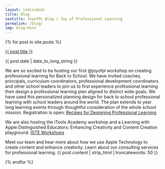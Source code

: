 ```yaml
---
layout: individual
title: Blog
seotitle: JoyofPL Blog | Joy of Professional Learning
permalink: /blog/
img: blog-hero
---
```


{% for post in site.posts %}
<div class="post-area">
  <a href="{{ post.url | prepend: site.baseurl }}" class="bold">{{ post.title }}</a>
  <p class="post-date">{{ post.date | date_to_long_string }}</p>
  <p>We are so excited to be hosting our first @joyofpl workshop on creating professional learning for Back to School. We have invited coaches, principals, curriculum coordinators, professional development coordinators and other school leaders to join us to first experience professional learning  then design a professional learning plan aligned to district wide goals. We have used this personalized planning design for back to school professional learning with school leaders around the world. The plan extends to year long learning events through thoughtful consideration of the whole school mission. Registration is open: <a href="https://conference.iste.org/2017/program/search/detail_session.php?id=108675817">Recipes for Designing Professional Learning </a>
  <p> We are also hosting the iTools Academy workshop and a Learning with Apple Distinguished Educators: Enhancing Creativity and Content Creation playground. <a href="https://conference.iste.org/2017/program/search/detail_session.php?id=108635050">ISTE Workshops </a>
   <p> Meet our team and hear more about how we use Apple Technology to create content and enhance creativity. Learn about our consulting services for professional learning.
    {{ post.content | strip_html | truncatewords: 50 }}
  <p>
<div>
{% endfor %}

